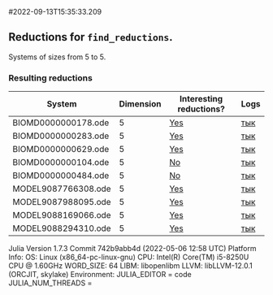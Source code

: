 #2022-09-13T15:35:33.209

## Reductions for `find_reductions`.
Systems of sizes from 5 to 5.

### Resulting reductions
| System | Dimension | Interesting reductions? | Logs |
| ------ | --------- | ----------------------- | ---- |
| BIOMD0000000178.ode | 5| [Yes](https://github.com/x3042/Exact-reduction-of-ODE-systems/tree/main/benchmark/experiment_3/data/BIOMD0000000178.ode.jl)| [тык](https://github.com/x3042/Exact-reduction-of-ODE-systems/tree/main/benchmark/experiment_3/data/BIOMD0000000178.ode.log) |
| BIOMD0000000283.ode | 5| [Yes](https://github.com/x3042/Exact-reduction-of-ODE-systems/tree/main/benchmark/experiment_3/data/BIOMD0000000283.ode.jl)| [тык](https://github.com/x3042/Exact-reduction-of-ODE-systems/tree/main/benchmark/experiment_3/data/BIOMD0000000283.ode.log) |
| BIOMD0000000629.ode | 5| [Yes](https://github.com/x3042/Exact-reduction-of-ODE-systems/tree/main/benchmark/experiment_3/data/BIOMD0000000629.ode.jl)| [тык](https://github.com/x3042/Exact-reduction-of-ODE-systems/tree/main/benchmark/experiment_3/data/BIOMD0000000629.ode.log) |
| BIOMD0000000104.ode | 5| [No](https://github.com/x3042/Exact-reduction-of-ODE-systems/tree/main/benchmark/experiment_3/data/BIOMD0000000104.ode.jl)| [тык](https://github.com/x3042/Exact-reduction-of-ODE-systems/tree/main/benchmark/experiment_3/data/BIOMD0000000104.ode.log) |
| BIOMD0000000484.ode | 5| [No](https://github.com/x3042/Exact-reduction-of-ODE-systems/tree/main/benchmark/experiment_3/data/BIOMD0000000484.ode.jl)| [тык](https://github.com/x3042/Exact-reduction-of-ODE-systems/tree/main/benchmark/experiment_3/data/BIOMD0000000484.ode.log) |
| MODEL9087766308.ode | 5| [Yes](https://github.com/x3042/Exact-reduction-of-ODE-systems/tree/main/benchmark/experiment_3/data/MODEL9087766308.ode.jl)| [тык](https://github.com/x3042/Exact-reduction-of-ODE-systems/tree/main/benchmark/experiment_3/data/MODEL9087766308.ode.log) |
| MODEL9087988095.ode | 5| [Yes](https://github.com/x3042/Exact-reduction-of-ODE-systems/tree/main/benchmark/experiment_3/data/MODEL9087988095.ode.jl)| [тык](https://github.com/x3042/Exact-reduction-of-ODE-systems/tree/main/benchmark/experiment_3/data/MODEL9087988095.ode.log) |
| MODEL9088169066.ode | 5| [Yes](https://github.com/x3042/Exact-reduction-of-ODE-systems/tree/main/benchmark/experiment_3/data/MODEL9088169066.ode.jl)| [тык](https://github.com/x3042/Exact-reduction-of-ODE-systems/tree/main/benchmark/experiment_3/data/MODEL9088169066.ode.log) |
| MODEL9088294310.ode | 5| [Yes](https://github.com/x3042/Exact-reduction-of-ODE-systems/tree/main/benchmark/experiment_3/data/MODEL9088294310.ode.jl)| [тык](https://github.com/x3042/Exact-reduction-of-ODE-systems/tree/main/benchmark/experiment_3/data/MODEL9088294310.ode.log) |

Julia Version 1.7.3
Commit 742b9abb4d (2022-05-06 12:58 UTC)
Platform Info:
  OS: Linux (x86_64-pc-linux-gnu)
  CPU: Intel(R) Core(TM) i5-8250U CPU @ 1.60GHz
  WORD_SIZE: 64
  LIBM: libopenlibm
  LLVM: libLLVM-12.0.1 (ORCJIT, skylake)
Environment:
  JULIA_EDITOR = code
  JULIA_NUM_THREADS = 

